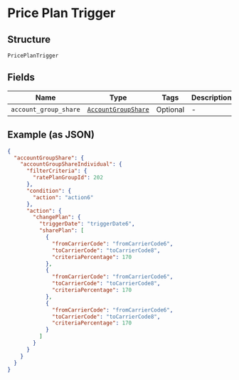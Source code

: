 
# Price Plan Trigger

## Structure

`PricePlanTrigger`

## Fields

| Name | Type | Tags | Description |
|  --- | --- | --- | --- |
| `account_group_share` | [`AccountGroupShare`](../../doc/models/account-group-share.md) | Optional | - |

## Example (as JSON)

```json
{
  "accountGroupShare": {
    "accountGroupShareIndividual": {
      "filterCriteria": {
        "ratePlanGroupId": 202
      },
      "condition": {
        "action": "action6"
      },
      "action": {
        "changePlan": {
          "triggerDate": "triggerDate6",
          "sharePlan": [
            {
              "fromCarrierCode": "fromCarrierCode6",
              "toCarrierCode": "toCarrierCode8",
              "criteriaPercentage": 170
            },
            {
              "fromCarrierCode": "fromCarrierCode6",
              "toCarrierCode": "toCarrierCode8",
              "criteriaPercentage": 170
            },
            {
              "fromCarrierCode": "fromCarrierCode6",
              "toCarrierCode": "toCarrierCode8",
              "criteriaPercentage": 170
            }
          ]
        }
      }
    }
  }
}
```


